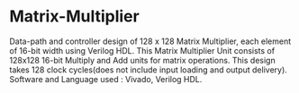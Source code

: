 # Matrix-Multiplier

Data-path and controller design of 128 x 128 Matrix Multiplier, each element of 16-bit width using Verilog HDL. This Matrix Multiplier Unit consists of 128x128 16-bit Multiply and Add units for matrix operations. This design takes 128 clock cycles(does not include input loading and output delivery). Software and Language used : Vivado, Verilog HDL.
